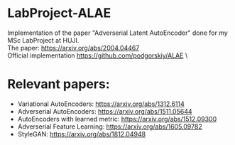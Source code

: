 # LabProject-ALAE
Implementation of the paper "Adverserial Latent AutoEncoder" done for my MSc LabProject at HUJI. \
The paper: https://arxiv.org/abs/2004.04467 \
Official implementation https://github.com/podgorskiy/ALAE \

# Relevant papers:
- Variational AutoEncoders: https://arxiv.org/abs/1312.6114
- Adverserial AutoEncoders: https://arxiv.org/abs/1511.05644
- AutoEncoders with learned metric: https://arxiv.org/abs/1512.09300
- Adverserial Feature Learning: https://arxiv.org/abs/1605.09782
- StyleGAN: https://arxiv.org/abs/1812.04948
